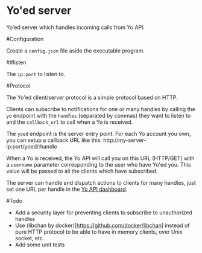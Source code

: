 Yo'ed server
===========

Yo'ed server which handles incoming calls from Yo API.

#Configuration

Create a `config.json` file aside the executable program.

##listen

The `ip:port` to listen to.

#Protocol

The Yo'ed client/server protocol is a simple protocol based on HTTP.

Clients can subscribe to notifications for one or many handles by calling the `yo` endpoint with the `handles` (separated by commas) they want to listen to and the `callback_url` to call when a Yo is received.

The `yoed` endpoint is the server entry point. For each Yo account you own, you can setup a callback URL like this: http://my-server-ip:port/yoed/:handle

When a Yo is received, the Yo API will call you on this URL (HTTP/GET) with a `username` parameter corresponding to the user who have Yo'ed you. This value will be passed to all the clients which have subscribed.

The server can handle and dispatch actions to clients for many handles, just set one URL per handle in the [Yo API dashboard](http://developer.justyo.co).

#Todo
* Add a security layer for preventing clients to subscribe to unauthorized handles
* Use (libchan by docker)[https://github.com/docker/libchan] instead of pure HTTP protocol to be able to have in memory clients, over Unix socket, etc.
* Add some unit tests
